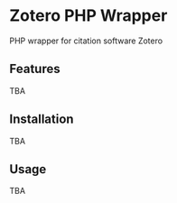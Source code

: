 Zotero PHP Wrapper
=============

PHP wrapper for citation software Zotero

Features
------------

TBA

Installation
------------

TBA


Usage
-----

TBA